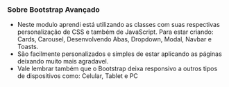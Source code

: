 ### Sobre Bootstrap Avançado

- Neste modulo aprendi está utilizando as classes com suas respectivas personalização de CSS e também de JavaScript. Para estar criando: Cards, Carousel, Desenvolvendo Abas, Dropdown, Modal, Navbar e Toasts.
- São facilmente personalizados e simples de estar aplicando as páginas deixando muito mais agradavel.
- Vale lembrar também que o Bootstrap deixa responsivo a outros tipos de dispositivos como: Celular, Tablet e PC
